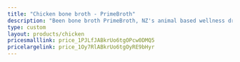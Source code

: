 ```yaml
---
title: "Chicken bone broth - PrimeBroth"
description: "Been bone broth PrimeBroth, NZ's animal based wellness drink"
type: custom
layout: products/chicken
pricesmalllink: price_1PJLfJABkrUo6tgOPcw0DMQ5
pricelargelink: price_1Oy7RlABkrUo6tgOyRE9bHyr
---
```



